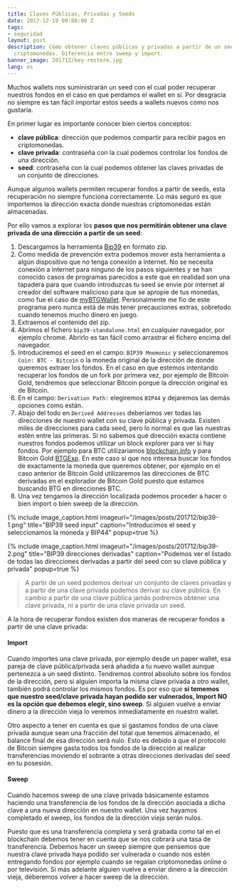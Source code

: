 ```yaml
---
title: Claves Públicas, Privadas y Seeds
date: 2017-12-19 00:00:00 Z
tags:
- seguridad
layout: post
description: Cómo obtener claves públicas y privadas a partir de un seed para recuperar
  criptomonedas. Diferencia entre sweep y import.
banner_image: 201712/key-restore.jpg
lang: es
---
```


Muchos wallets nos suministrarán un seed con el cual poder recuperar nuestros fondos en el caso en que perdamos el wallet en sí. Por desgracia no siempre es tan fácil importar estos seeds a wallets nuevos como nos gustaría.

En primer lugar es importante conocer bien ciertos conceptos:

<!--more-->

* **clave pública**: dirección que podemos compartir para recibir pagos en criptomonedas.
* **clave privada**: contraseña con la cual podemos controlar los fondos de una dirección.
* **seed**: contraseña con la cual podemos obtener las claves privadas de un conjunto de direcciones.

Aunque algunos wallets permiten recuperar fondos a partir de seeds, esta recuperación no siempre funciona correctamente. Lo más seguro es que importemos la dirección exacta donde nuestras criptomonedas están almacenadas.

Por ello vamos a explorar los **pasos que nos permitirán obtener una clave privada de una dirección a partir de un seed**:

1. Descargamos la herramienta <a rel="nofollow" href="https://github.com/iancoleman/bip39/releases">Bip39</a> en formato zip.
2. Como medida de prevención extra podemos mover esta herramienta a algún dispositivo que no tenga conexión a internet. No se necesita conexión a internet para ninguno de los pasos siguientes y se han conocido casos de programas parecidos a este que en realidad son una tapadera para que cuando introduzcas tu seed se envie por internet al creador del software malicioso para que se apropie de tus monedas, como fue el caso de <a rel="nofllow" href="https://www.reddit.com/r/btc/comments/7dsmvd/my_analysis_of_the_1_million_usd_mybtgwalletcom/">myBTGWallet</a>. Personalmente me fio de este programa pero nunca está de más tener precauciones extras, sobretodo cuando tenemos mucho dinero en juego.
3. Extraemos el contenido del zip.
4. Abrimos el fichero `bip39-standalone.html` en cualquier navegador, por ejemplo chrome. Abrirlo es tan fácil como arrastrar el fichero encima del navegador.
5. Introduciremos el seed en el campo: `BIP39 Mnemonic` y seleccionaremos `Coin: BTC - Bitcoin` o la moneda original de la dirección de donde queremos extraer los fondos. En el caso en que estemos intentando recuperar los fondos de un fork por primera vez, por ejemplo de Bitcoin Gold, tendremos que seleccionar Bitcoin porque la dirección original es de Bitcoin.
6. En el campo: `Derivation Path:` elegiremos `BIP44` y dejaremos las demás opciones como están.
7. Abajo del todo en `Derived Addresses` deberíamos ver todas las direcciones de nuestro wallet con su clave pública y privada. Existen miles de direcciones para cada seed, pero lo normal es que las nuestras estén entre las primeras. Si no sabemos qué dirección exacta contiene nuestros fondos podemos utilizar un block explorer para ver si hay fondos. Por ejemplo para BTC utilizariamos <a rel="nofollow" href="https://blockchain.info">blockchain.info</a> y para Bitcoin Gold <a rel="nofllow" href="https://btgexp.com/">BTGExp</a>. En este caso sí que nos interesa buscar los fondos de exactamente la moneda que queremos obtener, por ejemplo en el caso anterior de Bitcoin Gold utilizaremos las direcciones de BTC derivadas en el explorador de Bitcoin Gold puesto que estamos buscando BTG en direcciones BTC.
8. Una vez tengamos la dirección localizada podemos proceder a hacer o bien import o bien sweep de la dirección.

{% include image_caption.html imageurl="/images/posts/201712/bip39-1.png" title="BIP39 seed input" caption="Introducimos el seed y seleccionamos la moneda y BIP44" popup=true %}

{% include image_caption.html imageurl="/images/posts/201712/bip39-2.png" title="BIP39 direcciones derivadas" caption="Podemos ver el listado de todas las direcciones derivadas a partir del seed con su clave pública y privada" popup=true %}

> A partir de un seed podemos derivar un conjunto de claves privadas y a partir de una clave privada podemos derivar su clave pública. En cambio a partir de una clave pública jamás podremos obtener una clave privada, ni a partir de una clave privada un seed.

A la hora de recuperar fondos existen dos maneras de recuperar fondos a partir de una clave privada:

#### Import
Cuando importes una clave privada, por ejemplo desde un paper wallet, esa pareja de clave pública/privada será añadida a tu nuevo wallet aunque pertenezca a un seed distinto. Tendremos control absoluto sobre los fondos de la dirección, pero si alguien importa la misma clave privada a otro wallet, también podrá controlar los mismos fondos. Es por eso que **si tememos que nuestro seed/clave privada hayan podido ser vulnerados, Import NO es la opción que debemos elegir, sino sweep**. Si alguien vuelve a enviar dinero a la dirección vieja lo veremos inmediatamente en nuestro wallet.

Otro aspecto a tener en cuenta es que si gastamos fondos de una clave privada aunque sean una fracción del total que tenemos almacenado, el balance final de esa dirección será nulo. Esto es debido a que el protocolo de Bitcoin siempre gasta todos los fondos de la dirección al realizar transferencias moviendo el sobrante a otras direcciones derivadas del seed en tu posesión.

#### Sweep
Cuando hacemos sweep de una clave privada básicamente estamos haciendo una transferencia de los fondos de la dirección asociada a dicha clave a una nueva dirección en nuestro wallet. Una vez hayamos completado el sweep, los fondos de la dirección vieja serán nulos.

Puesto que es una transferencia completa y será grabada como tal en el blockchain debemos tener en cuenta que se nos cobrará una tasa de transferencia.
Debemos hacer un sweep siempre que pensemos que nuestra clave privada haya podido ser vulnerada o cuando nos estén entregando fondos por ejemplo cuando se regalan criptomonedas online o por televisión. Si más adelante alguien vuelve a enviar dinero a la dirección vieja, deberemos volver a hacer sweep de la dirección.

